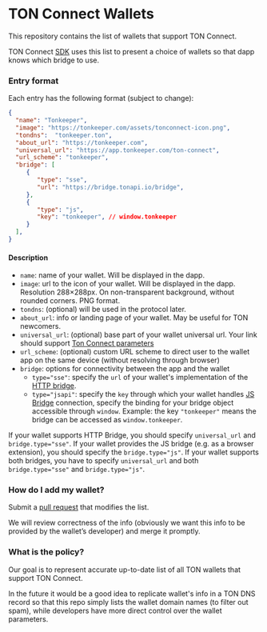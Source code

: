 # TON Connect Wallets

This repository contains the list of wallets that support TON Connect.

TON Connect [SDK](https://github.com/ton-connect/sdk) uses this list to present a choice of wallets so that dapp knows which bridge to use.

### Entry format

Each entry has the following format (subject to change):

```json
{
  "name": "Tonkeeper",
  "image": "https://tonkeeper.com/assets/tonconnect-icon.png",
  "tondns":  "tonkeeper.ton",
  "about_url": "https://tonkeeper.com",
  "universal_url": "https://app.tonkeeper.com/ton-connect",
  "url_scheme": "tonkeeper",
  "bridge": [ 
     {
        "type": "sse",
        "url": "https://bridge.tonapi.io/bridge",
     },
     {
        "type": "js",
        "key": "tonkeeper", // window.tonkeeper
     }
  ],
}
```

#### Description
- `name`: name of your wallet. Will be displayed in the dapp.
- `image`: url to the icon of your wallet. Will be displayed in the dapp. Resolution 288×288px. On non-transparent background, without rounded corners. PNG format.
- `tondns`: (optional) will be used in the protocol later.
- `about_url`: info or landing page of your wallet. May be useful for TON newcomers.
- `universal_url`: (optional) base part of your wallet universal url. Your link should support [Ton Connect parameters](https://github.com/ton-connect/docs/blob/main/bridge.md#universal-link)
- `url_scheme`: (optional) custom URL scheme to direct user to the wallet app on the same device (without resolving through browser)
- `bridge`: options for connectivity between the app and the wallet
    - `type="sse"`: specify the `url` of your wallet's implementation of the [HTTP bridge](https://github.com/ton-connect/docs/blob/main/bridge.md#http-bridge).
    - `type="jsapi"`: specify the `key` through which your wallet handles [JS Bridge](https://github.com/ton-connect/docs/blob/main/bridge.md#js-bridge) connection, specify the binding for your bridge object accessible through `window`. Example: the key `"tonkeeper"` means the bridge can be accessed as `window.tonkeeper`.

If your wallet supports HTTP Bridge, you should specify `universal_url` and `bridge.type="sse"`. 
If your wallet provides the JS bridge (e.g. as a browser extension), you should specify the `bridge.type="js"`.
If your wallet supports both bridges, you have to specify `universal_url` and both `bridge.type="sse"` and `bridge.type="js"`.

### How do I add my wallet?

Submit a [pull request](https://github.com/ton-connect/wallets-list/pulls) that modifies the list.

We will review correctness of the info (obviously we want this info to be provided by the wallet’s developer) and merge it promptly.

### What is the policy?

Our goal is to represent accurate up-to-date list of all TON wallets that support TON Connect.

In the future it would be a good idea to replicate wallet's info in a TON DNS record so that this repo simply lists the wallet domain names (to filter out spam), while developers have more direct control over the wallet parameters.
